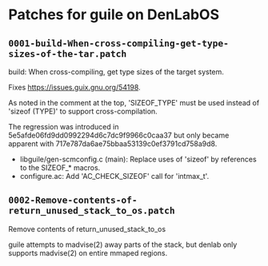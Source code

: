 # Patches for guile on DenLabOS

## `0001-build-When-cross-compiling-get-type-sizes-of-the-tar.patch`

build: When cross-compiling, get type sizes of the target system.

Fixes <https://issues.guix.gnu.org/54198>.

As noted in the comment at the top, 'SIZEOF_TYPE' must be used instead
of 'sizeof (TYPE)' to support cross-compilation.

The regression was introduced in
5e5afde06fd9dd0992294d6c7dc9f9966c0caa37 but only became apparent with
717e787da6ae75bbaa53139c0ef3791cd758a9d8.

* libguile/gen-scmconfig.c (main): Replace uses of 'sizeof' by
references to the SIZEOF_* macros.
* configure.ac: Add 'AC_CHECK_SIZEOF' call for 'intmax_t'.

## `0002-Remove-contents-of-return_unused_stack_to_os.patch`

Remove contents of return_unused_stack_to_os

guile attempts to madvise(2) away parts of the stack, but denlab only
supports madvise(2) on entire mmaped regions.

